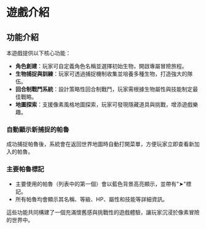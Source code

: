 # 遊戲介紹

## 功能介紹

本遊戲提供以下核心功能：

- **角色創建**：玩家可自定義角色名稱並選擇初始生物，開啟專屬冒險旅程。
- **生物捕捉與訓練**：玩家可透過捕捉機制收集並培養多種生物，打造強大的隊伍。
- **回合制戰鬥系統**：設計策略性回合制戰鬥，玩家需根據生物屬性與技能制定最佳戰略。
- **地圖探索**：支援像素風格地圖探索，玩家可發現隱藏道具與挑戰，增添遊戲樂趣。

### 自動顯示新捕捉的帕魯

成功捕捉帕魯後，系統會在返回世界地圖時自動打開菜單，方便玩家立即查看新加入的帕魯。

### 主要帕魯標記

- 主要使用的帕魯（列表中的第一個）會以藍色背景高亮顯示，並帶有"➤"標記。
- 所有帕魯均會顯示其名稱、等級、HP、屬性和技能等詳細資訊。

這些功能共同構建了一個充滿懷舊感與挑戰性的遊戲體驗，讓玩家沉浸於像素冒險的世界中。
